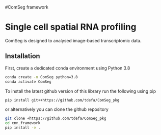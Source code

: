 #ComSeg framework


# Single cell spatial RNA profiling 

ComSeg is designed to analysed image-based transcriptomic data.

## Installation

First, create a dedicated conda environment using Python 3.8

```bash
conda create -n ComSeg python=3.8
conda activate ComSeg
```

To install the latest github version of this library run the following using pip

```bash
pip install git++https://github.com/tdefa/ComSeg_pkg
```

or alternatively you can clone the github repository

```bash
git clone +https://github.com/tdefa/ComSeg_pkg
cd cnn_framework
pip install -e .
```
